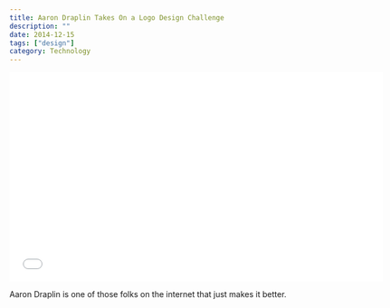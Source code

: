 ```yaml
---
title: Aaron Draplin Takes On a Logo Design Challenge
description: ""
date: 2014-12-15
tags: ["design"]
category: Technology
---
```


<iframe src="//player.vimeo.com/video/841294483" width="660" height="371" frameborder="0" title="Aaron Draplin Takes On a Logo Design Challenge" webkitallowfullscreen="" mozallowfullscreen="" allowfullscreen=""></iframe>

Aaron Draplin is one of those folks on the internet that just makes it better.